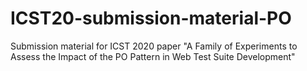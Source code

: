 # ICST20-submission-material-PO
Submission material for ICST 2020 paper "A Family of Experiments to Assess the Impact of the PO Pattern in Web Test Suite Development"
